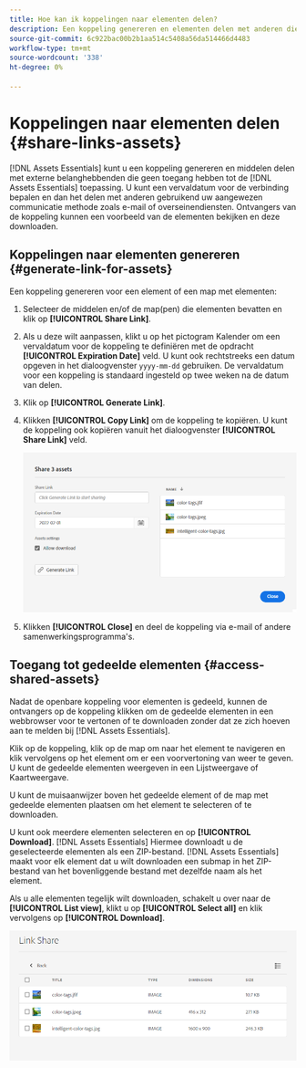 ```yaml
---
title: Hoe kan ik koppelingen naar elementen delen?
description: Een koppeling genereren en elementen delen met anderen die geen toegang hebben tot de [!DNL Assets Essentials] toepassing.
source-git-commit: 6c922bac00b2b1aa514c5408a56da514466d4483
workflow-type: tm+mt
source-wordcount: '338'
ht-degree: 0%

---
```



# Koppelingen naar elementen delen {#share-links-assets}

[!DNL Assets Essentials] kunt u een koppeling genereren en middelen delen met externe belanghebbenden die geen toegang hebben tot de [!DNL Assets Essentials] toepassing. U kunt een vervaldatum voor de verbinding bepalen en dan het delen met anderen gebruikend uw aangewezen communicatie methode zoals e-mail of overseinendiensten. Ontvangers van de koppeling kunnen een voorbeeld van de elementen bekijken en deze downloaden.

## Koppelingen naar elementen genereren {#generate-link-for-assets}

Een koppeling genereren voor een element of een map met elementen:

1. Selecteer de middelen en/of de map(pen) die elementen bevatten en klik op **[!UICONTROL Share Link]**.

1. Als u deze wilt aanpassen, klikt u op het pictogram Kalender om een vervaldatum voor de koppeling te definiëren met de opdracht **[!UICONTROL Expiration Date]** veld. U kunt ook rechtstreeks een datum opgeven in het dialoogvenster `yyyy-mm-dd` gebruiken. De vervaldatum voor een koppeling is standaard ingesteld op twee weken na de datum van delen.

1. Klik op **[!UICONTROL Generate Link]**.

1. Klikken **[!UICONTROL Copy Link]** om de koppeling te kopiëren. U kunt de koppeling ook kopiëren vanuit het dialoogvenster **[!UICONTROL Share Link]** veld.

   ![Optie voor uitsnijden en rechttrekken](assets/share-asset-link.png)

1. Klikken **[!UICONTROL Close]** en deel de koppeling via e-mail of andere samenwerkingsprogramma&#39;s.

## Toegang tot gedeelde elementen {#access-shared-assets}

Nadat de openbare koppeling voor elementen is gedeeld, kunnen de ontvangers op de koppeling klikken om de gedeelde elementen in een webbrowser voor te vertonen of te downloaden zonder dat ze zich hoeven aan te melden bij [!DNL Assets Essentials].

Klik op de koppeling, klik op de map om naar het element te navigeren en klik vervolgens op het element om er een voorvertoning van weer te geven. U kunt de gedeelde elementen weergeven in een Lijstweergave of Kaartweergave.

U kunt de muisaanwijzer boven het gedeelde element of de map met gedeelde elementen plaatsen om het element te selecteren of te downloaden.

U kunt ook meerdere elementen selecteren en op **[!UICONTROL Download]**. [!DNL Assets Essentials] Hiermee downloadt u de geselecteerde elementen als een ZIP-bestand. [!DNL Assets Essentials] maakt voor elk element dat u wilt downloaden een submap in het ZIP-bestand van het bovenliggende bestand met dezelfde naam als het element.

Als u alle elementen tegelijk wilt downloaden, schakelt u over naar de **[!UICONTROL List view]**, klikt u op **[!UICONTROL Select all]** en klik vervolgens op **[!UICONTROL Download]**.

![Gedeelde elementen voorvertonen](assets/preview-shared-assets.png)

